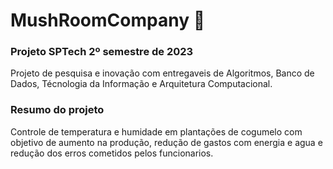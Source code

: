 
<h1>MushRoomCompany 🍄</h1>
<h3>Projeto SPTech 2º semestre de 2023</h3>
<p>Projeto de pesquisa e inovação com entregaveis de Algoritmos, Banco de Dados, Técnologia da Informação e Arquitetura Computacional.</p>

<h3>Resumo do projeto</h3>
<p>Controle de temperatura e humidade em plantações de cogumelo com objetivo de aumento na produção, redução de gastos com energia e agua e redução dos erros cometidos pelos funcionarios.</p>

